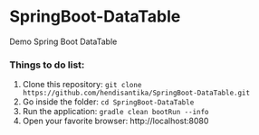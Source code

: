 # SpringBoot-DataTable
Demo Spring Boot DataTable 

### Things to do list:
1. Clone this repository: `git clone https://github.com/hendisantika/SpringBoot-DataTable.git`
2. Go inside the folder: `cd SpringBoot-DataTable`
3. Run the application: `gradle clean bootRun --info`
4. Open your favorite browser: http://localhost:8080